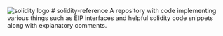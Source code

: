 ![solidity logo](https://w7.pngwing.com/pngs/895/275/png-transparent-solidity-ethereum-smart-contract-blockchain-cryptocurrency-blockchain-angle-triangle-logo.png) # solidity-reference
A repository with code implementing various things such as EIP interfaces and helpful solidity code snippets along with explanatory comments.

